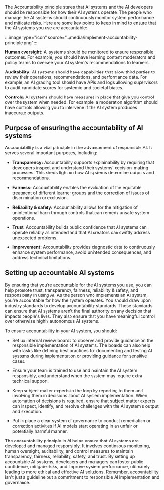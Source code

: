 The Accountability principle states that AI systems and the AI developers should be responsible for how their AI systems operate. The people who manage the AI systems should continuously monitor system performance and mitigate risks. Here are some key points to keep in mind to ensure that the AI systems you use are accountable:

:::image type="icon" source="../media/implement-accountability-principle.png":::

**Human oversight:** AI systems should be monitored to ensure responsible outcomes. For example, you should have learning content moderators and policy teams to oversee your AI system's recommendations to learners.

**Auditability:** AI systems should have capabilities that allow third parties to review their operations, recommendations, and performance data. For example, an AI grading tool should have APIs and logs allowing supervisors to audit candidate scores for systemic and societal biases.

**Controls:** AI systems should have measures in place that give you control over the system when needed. For example, a moderation algorithm should have controls allowing you to intervene if the AI system produces inaccurate outputs.

## Purpose of ensuring the accountability of AI systems

Accountability is a vital principle in the advancement of responsible AI. It serves several important purposes, including:

- **Transparency:** Accountability supports explainability by requiring that developers inspect and understand their systems' decision-making processes. This sheds light on how AI systems determine outputs and recommendations.

- **Fairness:** Accountability enables the evaluation of the equitable treatment of different learner groups and the correction of issues of discrimination or exclusion.

- **Reliability & safety:** Accountability allows for the mitigation of unintentional harm through controls that can remedy unsafe system operations.

- **Trust:** Accountability builds public confidence that AI systems can operate reliably as intended and that AI creators can swiftly address unexpected problems.

- **Improvement:** Accountability provides diagnostic data to continuously enhance system performance, avoid unintended consequences, and address technical limitations.

## Setting up accountable AI systems

By ensuring that you're accountable for the AI systems you use, you can help promote trust, transparency, fairness, reliability & safety, and responsibility in using AI. As the person who implements an AI system, you're accountable for how the system operates. You should draw upon industry standards to develop accountability standards. These standards can ensure that AI systems aren't the final authority on any decision that impacts people's lives. They also ensure that you have meaningful control over otherwise highly autonomous AI systems.

To ensure accountability in your AI system, you should:

- Set up internal review boards to observe and provide guidance on the responsible implementation of AI systems. The boards can also help with tasks like defining best practices for documenting and testing AI systems during implementation or providing guidance for sensitive cases.

- Ensure your team is trained to use and maintain the AI system responsibly, and understand when the system may require extra technical support.

- Keep subject matter experts in the loop by reporting to them and involving them in decisions about AI system implementation. When automation of decisions is required, ensure that subject matter experts can inspect, identify, and resolve challenges with the AI system's output and execution.

- Put in place a clear system of governance to conduct remediation or correction activities if AI models start operating in an unfair or potentially harmful manner.

The accountability principle in AI helps ensure that AI systems are developed and managed responsibly. It involves continuous monitoring, human oversight, auditability, and control measures to maintain transparency, fairness, reliability, safety, and trust. By setting up accountable AI systems, developers and managers can foster public confidence, mitigate risks, and improve system performance, ultimately leading to more ethical and effective AI solutions. Remember, accountability isn't just a guideline but a commitment to responsible AI implementation and governance.
